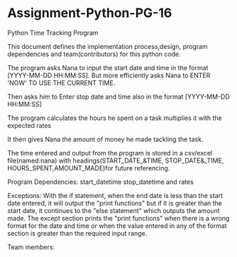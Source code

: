 # Assignment-Python-PG-16
Python Time Tracking Program

This document defines the implementation process,design, program dependencies and team(contributors)  for this python code.

The program asks Nana to input the start date and time in the format [YYYY-MM-DD HH:MM:SS]. But more efficiently asks Nana to ENTER 'NOW' TO USE THE CURRENT TIME.

Then asks him to Enter stop date and time also in the format [YYYY-MM-DD HH:MM:SS]

The program calculates the hours he spent on a task multiplies it with the expected rates

It then gives Nana the amount of money he made tackling the task.

The time entered and output from the program is stored in a csv/excel file(named:nana) with headings(START_DATE_&TIME, STOP_DATE&_TIME, HOURS_SPENT,AMOUNT_MADE)for future referencing.

Program Dependencies: start_datetime stop_datetime and rates

Exceptions:
With the if statement, when the end date is less than the start date entered, it will output the "print functions" but if it is greater than the start date, it continues to the "else statement" which outputs the amount made.
The except section prints the "print functions" when there is a wrong format for the date and time or when the value entered in any of the format section is greater than the required input range.

Team members:
